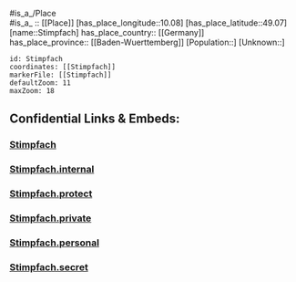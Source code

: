 ﻿---
location: [49.07,10.08] 
mapzoom: [7,12] 
mapmarker: city 
type: City
tags:
- geo/City


SpocWebEntityId: 34570
isDeleted: false
confidential: public

---
#is_a_/Place  
#is_a_ :: [[Place]] 
[has_place_longitude::10.08] 
[has_place_latitude::49.07] 
[name::Stimpfach] 
has_place_country:: [[Germany]]  
has_place_province:: [[Baden-Wuerttemberg]] 
[Population::] 
[Unknown::] 


```leaflet
id: Stimpfach
coordinates: [[Stimpfach]] 
markerFile: [[Stimpfach]] 
defaultZoom: 11 
maxZoom: 18
```


## Confidential Links & Embeds: 

### [Stimpfach](/_public/Earth/Continent/Europe/Europe~Central/Germany/Germany~West/Baden-Wuerttemberg/counties~BW/Schwäbisch_Hall/cities~Schwäb_Hall/Crailsheim/City/Stimpfach.md) 

### [Stimpfach.internal](/_internal/Earth/Continent/Europe/Europe~Central/Germany/Germany~West/Baden-Wuerttemberg/counties~BW/Schwäbisch_Hall/cities~Schwäb_Hall/Crailsheim/City/Stimpfach.internal.md) 

### [Stimpfach.protect](/_protect/Earth/Continent/Europe/Europe~Central/Germany/Germany~West/Baden-Wuerttemberg/counties~BW/Schwäbisch_Hall/cities~Schwäb_Hall/Crailsheim/City/Stimpfach.protect.md) 

### [Stimpfach.private](/_private/Earth/Continent/Europe/Europe~Central/Germany/Germany~West/Baden-Wuerttemberg/counties~BW/Schwäbisch_Hall/cities~Schwäb_Hall/Crailsheim/City/Stimpfach.private.md) 

### [Stimpfach.personal](/_personal/Earth/Continent/Europe/Europe~Central/Germany/Germany~West/Baden-Wuerttemberg/counties~BW/Schwäbisch_Hall/cities~Schwäb_Hall/Crailsheim/City/Stimpfach.personal.md) 

### [Stimpfach.secret](/_secret/Earth/Continent/Europe/Europe~Central/Germany/Germany~West/Baden-Wuerttemberg/counties~BW/Schwäbisch_Hall/cities~Schwäb_Hall/Crailsheim/City/Stimpfach.secret.md) 
